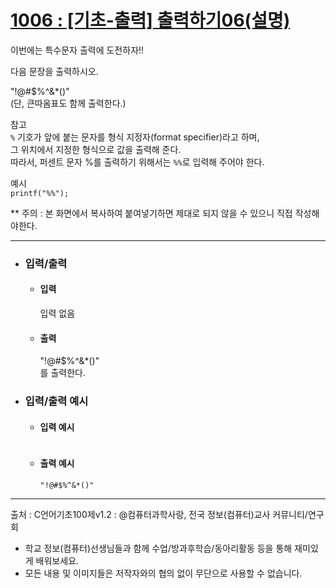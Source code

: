 # [1006 : [기초-출력] 출력하기06(설명)](http://codeup.kr/problem.php?id=1006)

이번에는 특수문자 출력에 도전하자!!

다음 문장을 출력하시오.

"!@#$%^&*()"
<br />
(단, 큰따옴표도 함께 출력한다.)

참고
<br />
`%` 기호가 앞에 붙는 문자를 형식 지정자(format specifier)라고 하며,
<br />
그 위치에서 지정한 형식으로 값을 출력해 준다.
<br />
따라서, 퍼센트 문자 %를 출력하기 위해서는 `%%`로 입력해 주어야 한다.

예시
<br />
`printf("%%");`

** 주의 : 본 화면에서 복사하여 붙여넣기하면 제대로 되지 않을 수 있으니 직접 작성해야한다.

----------------------------------------------
- ### 입력/출력
  - #### 입력

    입력 없음

  - #### 출력
    "!@#$%^&*()"
    <br />
    를 출력한다.

- ### 입력/출력 예시
  - #### 입력 예시
    ```

    ```
  - #### 출력 예시
    ```
    "!@#$%^&*()"
    ```
----------------------------------------------------
출처 : C언어기초100제v1.2 : @컴퓨터과학사랑, 전국 정보(컴퓨터)교사 커뮤니티/연구회
- 학교 정보(컴퓨터)선생님들과 함께 수업/방과후학습/동아리활동 등을 통해 재미있게 배워보세요. 
- 모든 내용 및 이미지들은 저작자와의 협의 없이 무단으로 사용할 수 없습니다.
